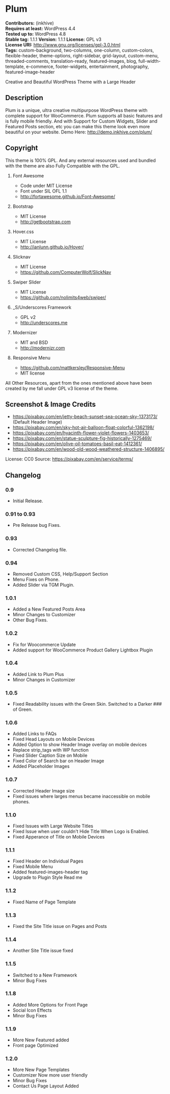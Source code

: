 # Plum

**Contributors:** (inkhive)  
**Requires at least:** WordPress 4.4  
**Tested up to:** WordPress 4.8  
**Stable tag:** 1.1.1 
**Version:** 1.1.1
**License:** GPL v3  
**License URI:** http://www.gnu.org/licenses/gpl-3.0.html  
**Tags:** custom-background, two-columns, one-column, custom-colors, flexible-header, theme-options, right-sidebar, grid-layout, custom-menu, threaded-comments, translation-ready, featured-images, blog, full-width-template, e-commerce, footer-widgets, entertainment, photography, featured-image-header

Creative and Beautiful WordPress Theme with a Large Header

## Description

Plum is a unique, ultra creative multipurpose WordPress theme with complete support for WooCommerce. Plum supports all basic features and is fully mobile friendly. And with Support for Custom Widgets, Slider and Featured Posts section, etc you can make this theme look even more beautiful on your website. 
Demo Here: http://demo.inkhive.com/plum/


## Copyright


This theme is 100% GPL. And any external resources used and bundled with the theme are also Fully Compatible with the GPL.

1. Font Awesome
	- Code under MIT License
	- Font under SIL OFL 1.1 
	- http://fortawesome.github.io/Font-Awesome/
	
2. Bootstrap
	- MIT License
	- http://getbootstrap.com
	
3. Hover.css
	- MIT License
	- http://ianlunn.github.io/Hover/
	
4. Slicknav
	- MIT License
	- https://github.com/ComputerWolf/SlickNav

5. Swiper Slider
	- MIT License
	- https://github.com/nolimits4web/swiper/			
	
7. _S/Underscores Framework
	- GPL v2
	- http://underscores.me

7. Modernizer 			
	- MIT and BSD
	- http://modernizr.com
	
8. Responsive Menu
	- https://github.com/mattkersley/Responsive-Menu
	- MIT license
	
All Other Resources, apart from the ones mentioned above have been created by me fall under GPL v3 license of the theme.	

## Screenshot & Image Credits

* https://pixabay.com/en/jetty-beach-sunset-sea-ocean-sky-1373173/ (Default Header Image)
* https://pixabay.com/en/sky-hot-air-balloon-float-colorful-1362198/
* https://pixabay.com/en/hyacinth-flower-violet-flowers-1403653/
* https://pixabay.com/en/statue-sculpture-fig-historically-1275469/
* https://pixabay.com/en/olive-oil-tomatoes-basil-eat-1412361/
* https://pixabay.com/en/wood-old-wood-weathered-structure-1406895/

License: CC0
Source: https://pixabay.com/en/service/terms/	

## Changelog

### 0.9

* Initial Release.
	
### 0.91 to 0.93

* Pre Release bug Fixes.	
	
### 0.93

* Corrected Changelog file.
	
### 0.94

* Removed Custom CSS, Help/Support Section
* Menu Fixes on Phone.	
* Added Slider via TGM Plugin.
	
### 1.0.1

* Added a New Featured Posts Area
* Minor Changes to Customizer
* Other Bug Fixes.	

### 1.0.2

* Fix for Woocommerce Update
* Added support for WooCommerce Product Gallery Lightbox Plugin
	
### 1.0.4

* Added Link to Plum Plus
* Minor Changes in Customizer
	
### 1.0.5

* Fixed Readability issues with the Green Skin. Switched to a Darker ### of Green.
	
### 1.0.6

* Added Links to FAQs
* Fixed Head Layouts on Mobile Devices
* Added Option to show Header Image overlay on mobile devices	
* Replace strip_tags with WP function
* Fixed Slider Caption Size on Mobile
* Fixed Color of Search bar on Header Image
* Added Placeholder Images
	
### 1.0.7

* Corrected Header Image size
* Fixed issues where larges menus became inaccessible on mobile phones.	
	
### 1.1.0	

* Fixed Issues with Large Website Titles
* Fixed Issue when user couldn't Hide Title When Logo is Enabled.
* Fixed Apperance of Title on Mobile Devices
	
### 1.1.1

* Fixed Header on Individual Pages	
* Fixed Mobile Menu
* Added featured-images-header tag
* Upgrade to Plugin Style Read me

### 1.1.2

* Fixed Name of Page Template

### 1.1.3

* Fixed the Site Title issue on Pages and Posts

### 1.1.4

 * Another Site Title issue fixed
 
 ### 1.1.5

 * Switched to a New Framework
 * Minor Bug Fixes
 
 ### 1.1.8
 
 * Added More Options for Front Page
 * Social Icon Effects
 * Minor Bug Fixes
 
 ### 1.1.9
 
 * More New Featured added
 * Front page Optimized
 
 ### 1.2.0
 
 * More New Page Templates
 * Customizer Now more user friendly
 * Minor Bug Fixes
 * Contact Us Page Layout Added
 